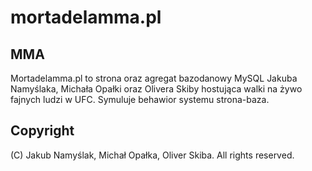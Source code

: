 # mortadelamma.pl
## MMA
Mortadelamma.pl to strona oraz agregat bazodanowy MySQL Jakuba Namyślaka, Michała Opałki oraz Olivera Skiby hostująca walki na żywo fajnych ludzi w UFC. Symuluje behawior systemu strona-baza. 
## Copyright
(C) Jakub Namyślak, Michał Opałka, Oliver Skiba. All rights reserved.
